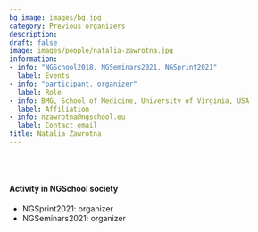 ```yaml
---
bg_image: images/bg.jpg
category: Previous organizers
description: 
draft: false
image: images/people/natalia-zawrotna.jpg
information:
- info: "NGSchool2018, NGSeminars2021, NGSprint2021"
  label: Events
- info: "participant, organizer"
  label: Role
- info: BMG, School of Medicine, University of Virginia, USA
  label: Affiliation
- info: nzawrotna@ngschool.eu
  label: Contact email
title: Natalia Zawrotna
---
```



<br>&nbsp;
<br>

#### Activity in NGSchool society
* NGSprint2021: organizer
* NGSeminars2021: organizer
